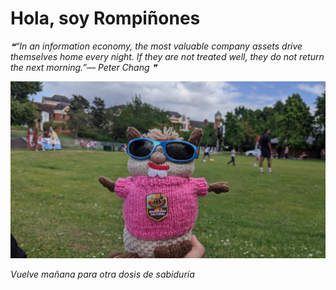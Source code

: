 # Hola, soy Rompiñones

<!--STARTS_HERE_QUOTE_README-->
<i>❝“In an information economy, the most valuable company assets drive themselves home every night.  If they are not treated well, they do not return the next morning.”— Peter Chang  ❞</i>
<!--ENDS_HERE_QUOTE_README-->

<!--START_SECTION:update_image-->
![alt text](https://raw.githubusercontent.com/focaalvarez/rompinones/main/.github/images/IMG_20220611_163900.jpg?raw=true)
<!--END_SECTION:update_image-->

*Vuelve mañana para otra dosis de sabiduría*
